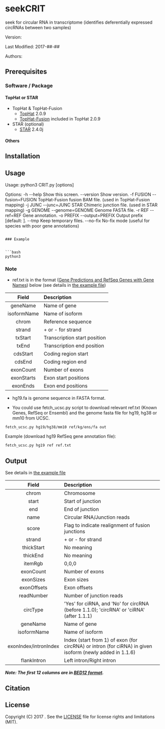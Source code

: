 # seekCRIT
seek for circular RNA in transcriptome (identifies deferentially expressed circRNAs between two samples)

Version: 

Last Modified: 2017-##-##

Authors: 


## Prerequisites

### Software / Package

#### TopHat or STAR

* TopHat & TopHat-Fusion
    + [TopHat](http://ccb.jhu.edu/software/tophat/index.shtml) 2.0.9
    + [TopHat-Fusion](http://ccb.jhu.edu/software/tophat/fusion_index.html) included in TopHat 2.0.9
* STAR (optional)
    + [STAR](https://github.com/alexdobin/STAR) 2.4.0j

#### Others

## Installation





## Usage


Usage: python3 CRIT.py [options]

Options:
    -h --help                      Show this screen.
    --version                      Show version.
    -f FUSION --fusion=FUSION      TopHat-Fusion fusion BAM file. (used in TopHat-Fusion mapping)
    -j JUNC --junc=JUNC            STAR Chimeric junction file. (used in STAR mapping)
    -g GENOME --genome=GENOME      Genome FASTA file.
    -r REF --ref=REF               Gene annotation.
    -o PREFIX --output=PREFIX      Output prefix [default: ].
    --tmp                          Keep temporary files.
    --no-fix                       No-fix mode (useful for species with poor gene annotations)
```

### Example


```bash
python3 
```


### Note

* ref.txt is in the format ([Gene Predictions and RefSeq Genes with Gene Names](https://genome.ucsc.edu/FAQ/FAQformat.html#format9)) below (see details in [the example file]())

| Field       | Description                   |
| :---------: | :---------------------------- |
| geneName    | Name of gene                  |
| isoformName | Name of isoform               |
| chrom       | Reference sequence            |
| strand      | + or - for strand             |
| txStart     | Transcription start position  |
| txEnd       | Transcription end position    |
| cdsStart    | Coding region start           |
| cdsEnd      | Coding region end             |
| exonCount   | Number of exons               |
| exonStarts  | Exon start positions          |
| exonEnds    | Exon end positions            |

* hg19.fa is genome sequence in FASTA format.

* You could use fetch_ucsc.py script to download relevant ref.txt (Known Genes, RefSeq or Ensembl) and the genome fasta file for hg19, hg38 or mm10 from UCSC.

```bash
fetch_ucsc.py hg19/hg38/mm10 ref/kg/ens/fa out
```

Example (download hg19 RefSeq gene annotation file):

```bash
fetch_ucsc.py hg19 ref ref.txt
```

## Output

See details in [the example file]()

| Field       | Description                           |
| :---------: | :------------------------------------ |
| chrom       | Chromosome                            |
| start       | Start of junction                     |
| end         | End of junction                       |
| name        | Circular RNA/Junction reads           |
| score       | Flag to indicate realignment of fusion junctions      |
| strand      | + or - for strand                     |
| thickStart  | No meaning                            |
| thickEnd    | No meaning                            |
| itemRgb     | 0,0,0                                 |
| exonCount   | Number of exons                       |
| exonSizes   | Exon sizes                            |
| exonOffsets | Exon offsets                          |
| readNumber  | Number of junction reads              |
| circType    | 'Yes' for ciRNA, and 'No' for circRNA (before 1.1.0); 'circRNA' or 'ciRNA' (after 1.1.1)|
| geneName    | Name of gene                          |
| isoformName | Name of isoform                       |
| exonIndex/intronIndex | Index (start from 1) of exon (for circRNA) or intron (for ciRNA) in given isoform (newly added in 1.1.6) |
| flankIntron | Left intron/Right intron              |

***Note: The first 12 columns are in [BED12 format](http://genome.ucsc.edu/FAQ/FAQformat.html#format1).***

## Citation


## License

Copyright (C) 2017 .  See the [LICENSE](https://github.com/UofLBioinformatics/seekCRIT/blob/master/LICENSE)
file for license rights and limitations (MIT).
